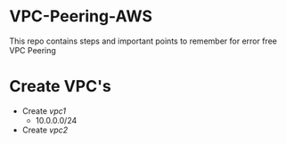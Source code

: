 # VPC-Peering-AWS
This repo contains steps and important points to remember for error free VPC Peering
# Create VPC's
- Create *vpc1*
  - 10.0.0.0/24
- Create *vpc2*


